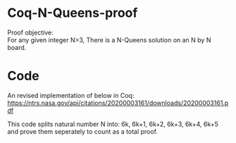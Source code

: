 # Coq-N-Queens-proof
Proof objective:  
For any given integer N>3, There is a N-Queens solution on an N by N board.

# Code
An revised implementation of below in Coq:
https://ntrs.nasa.gov/api/citations/20200003161/downloads/20200003161.pdf

This code splits natural number N into: 6k, 6k+1, 6k+2, 6k+3, 6k+4, 6k+5 and prove them seperately to count as a total proof.
